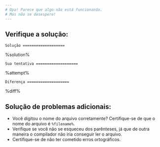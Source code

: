```yaml
---
# Opa! Parece que algo não está funcionando.
# Mas não se desespere!
---
```


## Verifique a solução:

`Solução ===================`

%solution%

`Sua tentativa ===================`

%attempt%

`Diferença ===================`

%diff%

## Solução de problemas adicionais:

- Você digitou o nome do arquivo corretamente? Certifique-se de que o nome do arquivo é `%filename%`.
- Verifique se você não se esqueceu dos parênteses, já que de outra maneira o compilador não iria conseguir ler o arquivo.
- Certifique-se de não ter cometido erros ortográficos.
